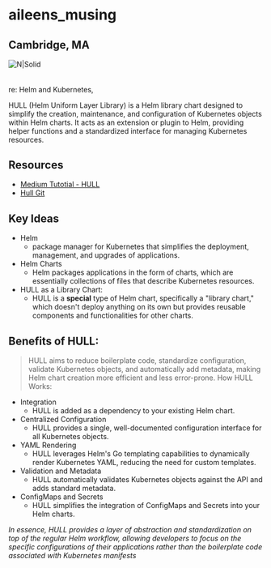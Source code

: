 
# aileens_musing

## Cambridge, MA

![N|Solid](https://ca.slack-edge.com/T0495HV8H-U01AM69UW3E-ae635702c574-72)

###### 


re: Helm and Kubernetes, 

HULL (Helm Uniform Layer Library) is a Helm library chart designed to simplify the creation, maintenance, and configuration of Kubernetes objects within Helm charts. 
It acts as an extension or plugin to Helm, providing helper functions and a standardized interface for managing Kubernetes resources. 

## Resources 
* [Medium Tutotial - HULL](https://dev.to/gre9ory/hull-tutorial-01-introducing-hull-the-helm-universal-layer-library-4njb)
* [Hull Git](github.com/vidispine/hull)

## Key Ideas
*  Helm
    * package manager for Kubernetes that simplifies the deployment, management, and upgrades of applications. 
* Helm Charts
    * Helm packages applications in the form of charts, which are essentially collections of files that describe Kubernetes resources. 
* HULL as a Library Chart:
    * HULL is a **special** type of Helm chart, specifically a "library chart," which doesn't deploy anything on its own but provides reusable components and functionalities for other charts. 


## Benefits of HULL:
> HULL aims to reduce boilerplate code, standardize configuration, validate Kubernetes objects, and automatically add metadata, making Helm chart creation more efficient and less error-prone. 
How HULL Works:
* Integration
    * HULL is added as a dependency to your existing Helm chart. 
* Centralized Configuration
    * HULL provides a single, well-documented configuration interface for all Kubernetes objects. 
* YAML Rendering
    * HULL leverages Helm's Go templating capabilities to dynamically render Kubernetes YAML, reducing the need for custom templates. 
* Validation and Metadata
    * HULL automatically validates Kubernetes objects against the API and adds standard metadata. 
* ConfigMaps and Secrets
    * HULL simplifies the integration of ConfigMaps and Secrets into your Helm charts. 

_In essence, HULL provides a layer of abstraction and standardization on top of the regular Helm workflow, allowing developers to focus on the specific configurations of their applications rather than the boilerplate code associated with Kubernetes manifests_